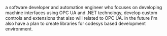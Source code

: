 a software developer and automation engineer who focuses on developing machine interfaces using OPC UA and .NET technology, develop custom controls and extensions that also will related to OPC UA.
in the future i'm also have a plan to create libraries for codesys based development environment.

<!---
sans-eng/sans-eng is a ✨ special ✨ repository because its `README.md` (this file) appears on your GitHub profile.
You can click the Preview link to take a look at your changes.
--->
